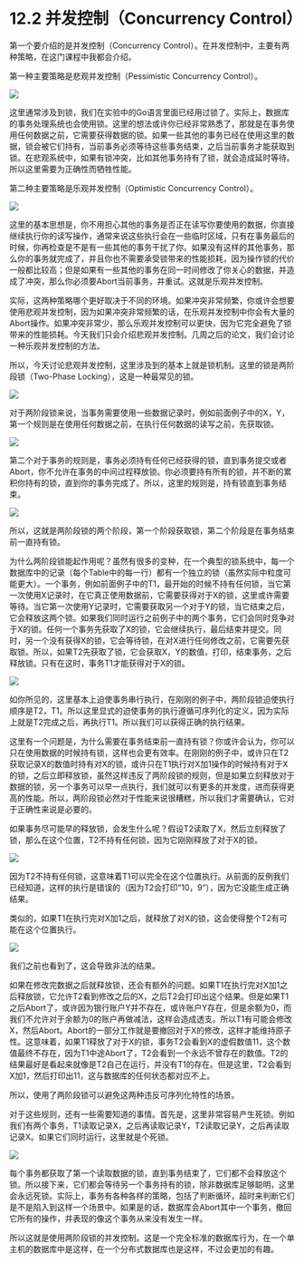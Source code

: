 # 12.2 并发控制（Concurrency Control）

第一个要介绍的是并发控制（Concurrency Control）。在并发控制中，主要有两种策略，在这门课程中我都会介绍。

第一种主要策略是悲观并发控制（Pessimistic Concurrency Control）。

![](<../.gitbook/assets/image (422).png>)

这里通常涉及到锁，我们在实验中的Go语言里面已经用过锁了。实际上，数据库的事务处理系统也会使用锁。这里的想法或许你已经非常熟悉了，那就是在事务使用任何数据之前，它需要获得数据的锁。如果一些其他的事务已经在使用这里的数据，锁会被它们持有，当前事务必须等待这些事务结束，之后当前事务才能获取到锁。在悲观系统中，如果有锁冲突，比如其他事务持有了锁，就会造成延时等待。所以这里需要为正确性而牺牲性能。

第二种主要策略是乐观并发控制（Optimistic Concurrency Control）。

![](<../.gitbook/assets/image (423).png>)

这里的基本思想是，你不用担心其他的事务是否正在读写你要使用的数据，你直接继续执行你的读写操作，通常来说这些执行会在一些临时区域，只有在事务最后的时候，你再检查是不是有一些其他的事务干扰了你。如果没有这样的其他事务，那么你的事务就完成了，并且你也不需要承受锁带来的性能损耗，因为操作锁的代价一般都比较高；但是如果有一些其他的事务在同一时间修改了你关心的数据，并造成了冲突，那么你必须要Abort当前事务，并重试。这就是乐观并发控制。

实际，这两种策略哪个更好取决于不同的环境。如果冲突非常频繁，你或许会想要使用悲观并发控制，因为如果冲突非常频繁的话，在乐观并发控制中你会有大量的Abort操作。如果冲突非常少，那么乐观并发控制可以更快，因为它完全避免了锁带来的性能损耗。今天我们只会介绍悲观并发控制。几周之后的论文，我们会讨论一种乐观并发控制的方法。

所以，今天讨论悲观并发控制，这里涉及到的基本上就是锁机制。这里的锁是两阶段锁（Two-Phase Locking），这是一种最常见的锁。

![](<../.gitbook/assets/image (424).png>)

对于两阶段锁来说，当事务需要使用一些数据记录时，例如前面例子中的X，Y，第一个规则是在使用任何数据之前，在执行任何数据的读写之前，先获取锁。

![](<../.gitbook/assets/image (425).png>)

第二个对于事务的规则是，事务必须持有任何已经获得的锁，直到事务提交或者Abort，你不允许在事务的中间过程释放锁。你必须要持有所有的锁，并不断的累积你持有的锁，直到你的事务完成了。所以，这里的规则是，持有锁直到事务结束。

![](<../.gitbook/assets/image (426).png>)

所以，这就是两阶段锁的两个阶段，第一个阶段获取锁，第二个阶段是在事务结束前一直持有锁。

为什么两阶段锁能起作用呢？虽然有很多的变种，在一个典型的锁系统中，每一个数据库中的记录（每个Table中的每一行）都有一个独立的锁（虽然实际中粒度可能更大）。一个事务，例如前面例子中的T1，最开始的时候不持有任何锁，当它第一次使用X记录时，在它真正使用数据前，它需要获得对于X的锁，这里或许需要等待。当它第一次使用Y记录时，它需要获取另一个对于Y的锁，当它结束之后，它会释放这两个锁。如果我们同时运行之前例子中的两个事务，它们会同时竞争对于X的锁。任何一个事务先获取了X的锁，它会继续执行，最后结束并提交。同时，另一个没有获得X的锁，它会等待锁，在对X进行任何修改之前，它需要先获取锁。所以，如果T2先获取了锁，它会获取X，Y的数值，打印，结束事务，之后释放锁。只有在这时，事务T1才能获得对于X的锁。

![](<../.gitbook/assets/image (427).png>)

如你所见的，这里基本上迫使事务串行执行，在刚刚的例子中，两阶段锁迫使执行顺序是T2，T1。所以这里显式的迫使事务的执行遵循可序列化的定义，因为实际上就是T2完成之后，再执行T1。所以我们可以获得正确的执行结果。

这里有一个问题是，为什么需要在事务结束前一直持有锁？你或许会认为，你可以只在使用数据的时候持有锁，这样也会更有效率。在刚刚的例子中，或许只在T2获取记录X的数值时持有对X的锁，或许只在T1执行对X加1操作的时候持有对于X的锁，之后立即释放锁，虽然这样违反了两阶段锁的规则，但是如果立刻释放对于数据的锁，另一个事务可以早一点执行，我们就可以有更多的并发度，进而获得更高的性能。所以，两阶段锁必然对于性能来说很糟糕，所以我们才需要确认，它对于正确性来说是必要的。

如果事务尽可能早的释放锁，会发生什么呢？假设T2读取了X，然后立刻释放了锁，那么在这个位置，T2不持有任何锁，因为它刚刚释放了对于X的锁。

![](<../.gitbook/assets/image (428).png>)

因为T2不持有任何锁，这意味着T1可以完全在这个位置执行。从前面的反例我们已经知道，这样的执行是错误的（因为T2会打印“10，9”），因为它没能生成正确结果。

类似的，如果T1在执行完对X加1之后，就释放了对X的锁，这会使得整个T2有可能在这个位置执行。

![](<../.gitbook/assets/image (429).png>)

我们之前也看到了，这会导致非法的结果。

如果在修改完数据之后就释放锁，还会有额外的问题。如果T1在执行完对X加1之后释放锁，它允许T2看到修改之后的X，之后T2会打印出这个结果。但是如果T1之后Abort了，或许因为银行账户Y并不存在，或许账户Y存在，但是余额为0，而我们不允许对于余额为0的账户再做减法，这样会造成透支。所以T1有可能会修改X，然后Abort。Abort的一部分工作就是要撤回对于X的修改，这样才能维持原子性。这意味着，如果T1释放了对于X的锁，事务T2会看到X的虚假数值11，这个数值最终不存在，因为T1中途Abort了，T2会看到一个永远不曾存在的数值。T2的结果最好是看起来就像是T2自己在运行，并没有T1的存在。但是这里，T2会看到X加1，然后打印出11，这与数据库的任何状态都对应不上。

所以，使用了两阶段锁可以避免这两种违反可序列化特性的场景。

对于这些规则，还有一些需要知道的事情。首先是，这里非常容易产生死锁。例如我们有两个事务，T1读取记录X，之后再读取记录Y，T2读取记录Y，之后再读取记录X。如果它们同时运行，这里就是个死锁。

![](<../.gitbook/assets/image (430).png>)

每个事务都获取了第一个读取数据的锁，直到事务结束了，它们都不会释放这个锁。所以接下来，它们都会等待另一个事务持有的锁，除非数据库足够聪明，这里会永远死锁。实际上，事务有各种各样的策略，包括了判断循环，超时来判断它们是不是陷入到这样一个场景中。如果是的话，数据库会Abort其中一个事务，撤回它所有的操作，并表现的像这个事务从来没有发生一样。

所以这就是使用两阶段锁的并发控制。这是一个完全标准的数据库行为，在一个单主机的数据库中是这样，在一个分布式数据库也是这样，不过会更加的有趣。

